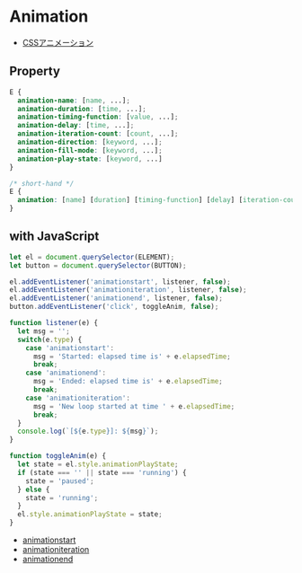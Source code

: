 # Animation

- [CSSアニメーション](https://developer.mozilla.org/ja/docs/Web/CSS/CSS_Animations/Using_CSS_animations)

## Property

```css
E {
  animation-name: [name, ...];
  animation-duration: [time, ...];
  animation-timing-function: [value, ...];
  animation-delay: [time, ...];
  animation-iteration-count: [count, ...];
  animation-direction: [keyword, ...];
  animation-fill-mode: [keyword, ...];
  animation-play-state: [keyword, ...]
}

/* short-hand */
E {
  animation: [name] [duration] [timing-function] [delay] [iteration-count] [direction] [fill-mode] [play-state];
}
```

## with JavaScript

```js
let el = document.querySelector(ELEMENT);
let button = document.querySelector(BUTTON);

el.addEventListener('animationstart', listener, false);
el.addEventListener('animationiteration', listener, false);
el.addEventListener('animationend', listener, false);
button.addEventListener('click', toggleAnim, false);

function listener(e) {
  let msg = '';
  switch(e.type) {
    case 'animationstart': 
      msg = 'Started: elapsed time is' + e.elapsedTime;
      break;
    case 'animationend': 
      msg = 'Ended: elapsed time is' + e.elapsedTime;
      break;
    case 'animationiteration': 
      msg = 'New loop started at time ' + e.elapsedTime;
      break;
  }
  console.log(`[${e.type}]: ${msg}`);
}

function toggleAnim(e) {
  let state = el.style.animationPlayState;
  if (state === '' || state === 'running') {
    state = 'paused';
  } else {
    state = 'running';
  }
  el.style.animationPlayState = state;
}
```

- [animationstart](https://developer.mozilla.org/en-US/docs/Web/Events/animationstart)
- [animationiteration](https://developer.mozilla.org/en-US/docs/Web/Events/animationiteration)
- [animationend](https://developer.mozilla.org/en-US/docs/Web/Events/animationend)
